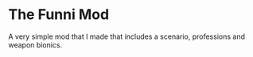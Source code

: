 # The Funni Mod
A very simple mod that I made that includes a scenario, professions and weapon bionics.
